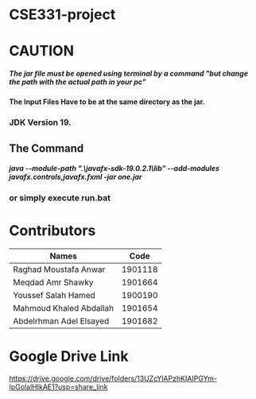 #                                         CSE331-project
# CAUTION
##### The jar file must be opened using terminal by a command "but change the path with the actual path in your pc"
#### The Input Files Have to be at the same directory as the jar.
### JDK Version 19.
## The Command
##### java --module-path ".\javafx-sdk-19.0.2.1\lib" --add-modules javafx.controls,javafx.fxml -jar one.jar
### or simply execute run.bat

# Contributors 
| Names | Code |
| ------ | ------ |
| Raghad Moustafa Anwar | 1901118 |
| Meqdad Amr Shawky | 1901664 |
| Youssef Salah Hamed | 1900190 |
| Mahmoud Khaled Abdallah | 1901654 |
| Abdelrhman Adel Elsayed | 1901682 |

# Google Drive Link
https://drive.google.com/drive/folders/13UZcYlAPzhKIAIPGYm-IpGolalHIkAE1?usp=share_link
